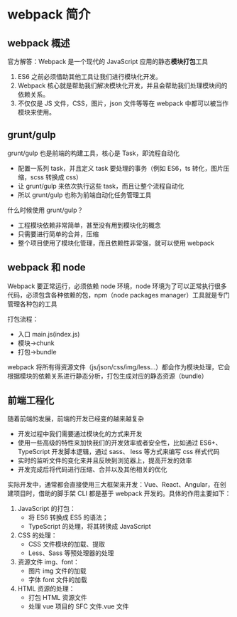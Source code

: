 # webpack 简介

## webpack 概述

官方解答：Webpack 是一个现代的 JavaScript 应用的静态**模块打包**工具

1. ES6 之前必须借助其他工具让我们进行模块化开发。
2. Webpack 核心就是帮助我们解决模块化开发，并且会帮助我们处理模块间的依赖关系。
3. 不仅仅是 JS 文件，CSS，图片，json 文件等等在 webpack 中都可以被当作模块来使用。

## grunt/gulp

grunt/gulp 也是前端的构建工具，核心是 Task，即流程自动化

- 配置一系列 task，并且定义 task 要处理的事务（例如 ES6，ts 转化，图片压缩，scss 转换成 css）
- 让 grunt/gulp 来依次执行这些 task，而且让整个流程自动化
- 所以 grunt/gulp 也称为前端自动化任务管理工具

什么时候使用 grunt/gulp？

- 工程模块依赖非常简单，甚至没有用到模块化的概念
- 只需要进行简单的合并，压缩
- 整个项目使用了模块化管理，而且依赖性非常强，就可以使用 webpack

## webpack 和 node

Webpack 要正常运行，必须依赖 node 环境，node 环境为了可以正常执行很多代码，必须包含各种依赖的包，npm（node packages manager）工具就是专门管理各种包的工具

打包流程：

- 入口 main.js(index.js)
- 模块->chunk
- 打包->bundle

webpack 将所有得资源文件（js/json/css/img/less...）都会作为模块处理，它会根据模块的依赖关系进行静态分析，打包生成对应的静态资源（bundle）

## 前端工程化

随着前端的发展，前端的开发已经变的越来越复杂

- 开发过程中我们需要通过模块化的方式来开发
- 使用一些高级的特性来加快我们的开发效率或者安全性，比如通过 ES6+、TypeScript 开发脚本逻辑，通过 sass、
  less 等方式来编写 css 样式代码
- 实时的监听文件的变化来并且反映到浏览器上，提高开发的效率
- 开发完成后将代码进行压缩、合并以及其他相关的优化

实际开发中，通常都会直接使用三大框架来开发：Vue、React、Angular，在创建项目时，借助的脚手架 CLI 都是基于 webpack 开发的。具体的作用主要如下：

1. JavaScript 的打包：
   - 将 ES6 转换成 ES5 的语法；
   - TypeScript 的处理，将其转换成 JavaScript
2. CSS 的处理：
   - CSS 文件模块的加载、提取
   - Less、Sass 等预处理器的处理
3. 资源文件 img、font：
   - 图片 img 文件的加载
   - 字体 font 文件的加载
4. HTML 资源的处理：
   - 打包 HTML 资源文件
   - 处理 vue 项目的 SFC 文件.vue 文件
